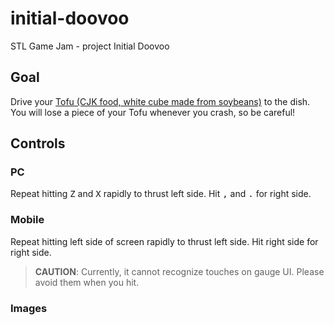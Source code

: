 # initial-doovoo

STL Game Jam - project Initial Doovoo

## Goal

Drive your [Tofu (CJK food, white cube made from soybeans)](https://en.wikipedia.org/wiki/Tofu) to the dish.
You will lose a piece of your Tofu whenever you crash, so be careful!

## Controls

### PC
Repeat hitting <kbd>Z</kbd> and <kbd>X</kbd> rapidly to thrust left side. Hit <kbd>,</kbd> and <kbd>.</kbd> for right side.

### Mobile
Repeat hitting left side of screen rapidly to thrust left side. Hit right side for right side.

> **CAUTION**: Currently, it cannot recognize touches on gauge UI. Please avoid them when you hit.

### Images

